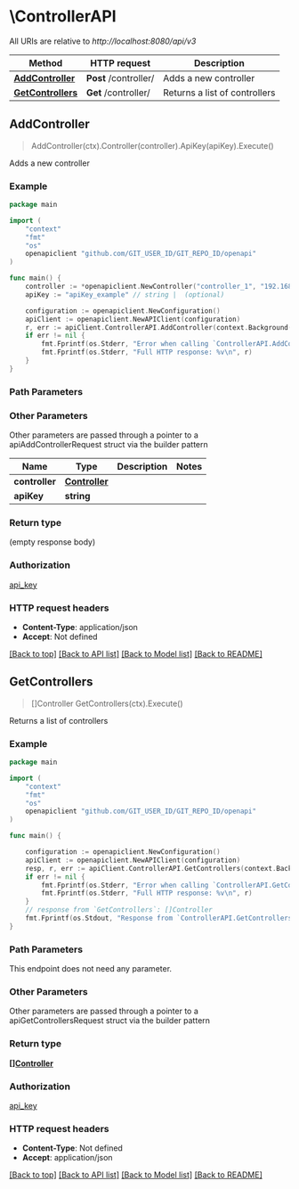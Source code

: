 # \ControllerAPI

All URIs are relative to *http://localhost:8080/api/v3*

Method | HTTP request | Description
------------- | ------------- | -------------
[**AddController**](ControllerAPI.md#AddController) | **Post** /controller/ | Adds a new controller
[**GetControllers**](ControllerAPI.md#GetControllers) | **Get** /controller/ | Returns a list of controllers



## AddController

> AddController(ctx).Controller(controller).ApiKey(apiKey).Execute()

Adds a new controller

### Example

```go
package main

import (
    "context"
    "fmt"
    "os"
    openapiclient "github.com/GIT_USER_ID/GIT_REPO_ID/openapi"
)

func main() {
    controller := *openapiclient.NewController("controller_1", "192.168.100.1") // Controller | 
    apiKey := "apiKey_example" // string |  (optional)

    configuration := openapiclient.NewConfiguration()
    apiClient := openapiclient.NewAPIClient(configuration)
    r, err := apiClient.ControllerAPI.AddController(context.Background()).Controller(controller).ApiKey(apiKey).Execute()
    if err != nil {
        fmt.Fprintf(os.Stderr, "Error when calling `ControllerAPI.AddController``: %v\n", err)
        fmt.Fprintf(os.Stderr, "Full HTTP response: %v\n", r)
    }
}
```

### Path Parameters



### Other Parameters

Other parameters are passed through a pointer to a apiAddControllerRequest struct via the builder pattern


Name | Type | Description  | Notes
------------- | ------------- | ------------- | -------------
 **controller** | [**Controller**](Controller.md) |  | 
 **apiKey** | **string** |  | 

### Return type

 (empty response body)

### Authorization

[api_key](../README.md#api_key)

### HTTP request headers

- **Content-Type**: application/json
- **Accept**: Not defined

[[Back to top]](#) [[Back to API list]](../README.md#documentation-for-api-endpoints)
[[Back to Model list]](../README.md#documentation-for-models)
[[Back to README]](../README.md)


## GetControllers

> []Controller GetControllers(ctx).Execute()

Returns a list of controllers

### Example

```go
package main

import (
    "context"
    "fmt"
    "os"
    openapiclient "github.com/GIT_USER_ID/GIT_REPO_ID/openapi"
)

func main() {

    configuration := openapiclient.NewConfiguration()
    apiClient := openapiclient.NewAPIClient(configuration)
    resp, r, err := apiClient.ControllerAPI.GetControllers(context.Background()).Execute()
    if err != nil {
        fmt.Fprintf(os.Stderr, "Error when calling `ControllerAPI.GetControllers``: %v\n", err)
        fmt.Fprintf(os.Stderr, "Full HTTP response: %v\n", r)
    }
    // response from `GetControllers`: []Controller
    fmt.Fprintf(os.Stdout, "Response from `ControllerAPI.GetControllers`: %v\n", resp)
}
```

### Path Parameters

This endpoint does not need any parameter.

### Other Parameters

Other parameters are passed through a pointer to a apiGetControllersRequest struct via the builder pattern


### Return type

[**[]Controller**](Controller.md)

### Authorization

[api_key](../README.md#api_key)

### HTTP request headers

- **Content-Type**: Not defined
- **Accept**: application/json

[[Back to top]](#) [[Back to API list]](../README.md#documentation-for-api-endpoints)
[[Back to Model list]](../README.md#documentation-for-models)
[[Back to README]](../README.md)

